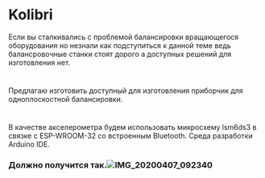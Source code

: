 # Kolibri

Если вы сталкивались с проблемой балансировки вращающегося оборудования но незнали как подступиться к данной теме ведь балансровочные станки стоят дорого а доступных решений для изготовления нет.
#
Предлагаю изготовить доступный для изготовления приборчик для одноплоскостной балансировки.
#
В качестве акселерометра будем использовать микросхему lsm6ds3 в связке с ESP-WROOM-32 со встроенным Bluetooth.
Среда разработки Arduino IDE. 


### Должно получится так.![IMG_20200407_092340](https://user-images.githubusercontent.com/17107666/141048777-8de15188-0eae-4531-be0d-5c5adf336dad.jpg)


